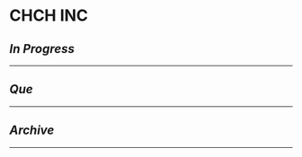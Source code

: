 # CHCH INC

## *In Progress*

--------------------

## *Que*

-----------------------------------
## *Archive*

-----------------------------------

